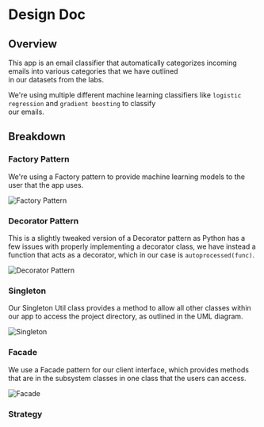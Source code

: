  # Design Doc

## Overview

This app is an email classifier that automatically categorizes incoming emails into various categories that we have outlined  
in our datasets from the labs.

We're using multiple different machine learning classifiers like `logistic regression` and `gradient boosting` to classify  
our emails.

## Breakdown

### Factory Pattern

We're using a Factory pattern to provide machine learning models to the user that the app uses.

![Factory Pattern](./images/Factory_Diagram.png)

### Decorator Pattern

This is a slightly tweaked version of a Decorator pattern as Python has a few issues with properly implementing a decorator
class, we have instead a function that acts as a decorator, which in our case is ``autoprocessed(func)``.

![Decorator Pattern](./images/Decorator_Diagram.png)

### Singleton

Our Singleton Util class provides a method to allow all other classes within our app to access the project directory, as
outlined in the UML diagram.

![Singleton](./images/Singleton.png)

### Facade

We use a Facade pattern for our client interface, which provides methods that are in the subsystem classes in one class that
the users can access.

![Facade](./images/Facade_Diagram.png)

### Strategy

